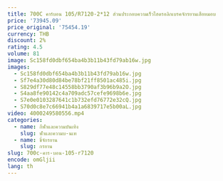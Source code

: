 ```yaml
---
title: 700C คาร์บอน 105/R7120-2*12 ส่วนประกอบความเร็วไฮดรอลิกเบรคจักรยานเสือหมอบ
price: '73945.09'
price_original: '75454.19'
currency: THB
discount: 2%
rating: 4.5
volume: 81
image: Sc158fd0dbf654ba4b3b11b43fd79ab16w.jpg
images:
  - Sc158fd0dbf654ba4b3b11b43fd79ab16w.jpg
  - Sf7e4a30d80d84be78bf21ff8501ac485i.jpg
  - S829df77e48c14558bb3790af3b96b9a2O.jpg
  - S4aa8fe90142c4a709adc57cefe9698b6e.jpg
  - S7e0e0103287641c1b732efd76772e32cQ.jpg
  - S70d0c8e7c66941b4a1a6839717e5b00aL.jpg
video: 4000249580556.mp4
categories:
  - name: กีฬาและความบันเทิง
    slug: ฬาและความบ-นเท
  - name: ขี่จักรยาน
    slug: กรยาน
slug: 700c-คาร-บอน-105-r7120
encode: omGljii
lang: th
---
```

  